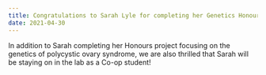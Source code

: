 ```yaml
---
title: Congratulations to Sarah Lyle for completing her Genetics Honours project!
date: 2021-04-30
---
```


In addition to Sarah completing her Honours project focusing on the genetics of polycystic ovary syndrome, we are also thrilled that Sarah will be staying on in the lab as a Co-op student!

<!--more-->

